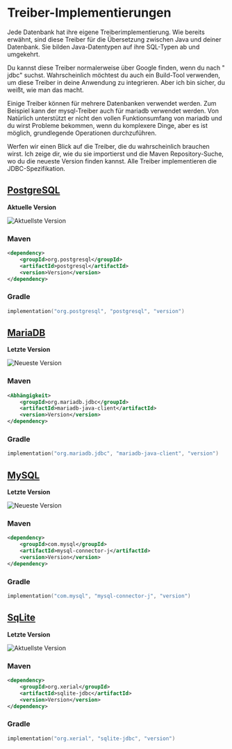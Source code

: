 # Treiber-Implementierungen

Jede Datenbank hat ihre eigene Treiberimplementierung. Wie bereits erwähnt, sind diese Treiber für die Übersetzung
zwischen Java und deiner Datenbank. Sie bilden Java-Datentypen auf ihre SQL-Typen ab und umgekehrt.

Du kannst diese Treiber normalerweise über Google finden, wenn du nach "<Datenbank> jdbc" suchst. Wahrscheinlich möchtest du auch ein
Build-Tool verwenden, um diese Treiber in deine Anwendung zu integrieren. Aber ich bin sicher, du weißt, wie man das macht.

Einige Treiber können für mehrere Datenbanken verwendet werden. Zum Beispiel kann der mysql-Treiber auch für mariadb verwendet werden. Von
Natürlich unterstützt er nicht den vollen Funktionsumfang von mariadb und du wirst Probleme bekommen, wenn du komplexere
Dinge,
aber es ist möglich, grundlegende Operationen durchzuführen.

Werfen wir einen Blick auf die Treiber, die du wahrscheinlich brauchen wirst. Ich zeige dir, wie du sie importierst und die Maven
Repository-Suche, wo du die neueste Version finden kannst. Alle Treiber implementieren die JDBC-Spezifikation.

## [PostgreSQL](https://mvnrepository.com/artifact/org.postgresql/postgresql)
**Aktuelle Version**

![Aktuellste Version](https://img.shields.io/maven-central/v/org.postgresql/postgresql)

### Maven
```xml
<dependency>
    <groupId>org.postgresql</groupId>
    <artifactId>postgresql</artifactId>
    <version>Version</version>
</dependency>
```

### Gradle
```kts
implementation("org.postgresql", "postgresql", "version")
```

## [MariaDB](https://mvnrepository.com/artifact/org.mariadb.jdbc/mariadb-java-client)
**Letzte Version**

![Neueste Version](https://img.shields.io/maven-central/v/org.mariadb.jdbc/mariadb-java-client)

### Maven
```xml
<Abhängigkeit>
    <groupId>org.mariadb.jdbc</groupId>
    <artifactId>mariadb-java-client</artifactId>
    <version>Version</version>
</dependency>
```

### Gradle
```kts
implementation("org.mariadb.jdbc", "mariadb-java-client", "version")
```

## [MySQL](https://mvnrepository.com/artifact/com.mysql/mysql-connector-j)
**Letzte Version**

![Neueste Version](https://img.shields.io/maven-central/v/com.mysql/mysql-connector-j)

### Maven
```xml
<dependency>
    <groupId>com.mysql</groupId>
    <artifactId>mysql-connector-j</artifactId>
    <version>Version</version>
</dependency>
```

### Gradle
```kts
implementation("com.mysql", "mysql-connector-j", "version")
```

## [SqLite](https://mvnrepository.com/artifact/org.xerial/sqlite-jdbc)
**Letzte Version**

![Aktuellste Version](https://img.shields.io/maven-central/v/org.xerial/sqlite-jdbc)

### Maven
```xml
<dependency>
    <groupId>org.xerial</groupId>
    <artifactId>sqlite-jdbc</artifactId>
    <version>Version</version>
</dependency>
```

### Gradle
```kts
implementation("org.xerial", "sqlite-jdbc", "version")
```

